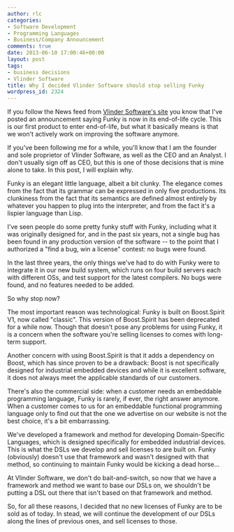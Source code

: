 ```yaml
---
author: rlc
categories:
- Software Development
- Programming Languages
- Business/Company Announcement
comments: true
date: 2013-06-10 17:00:46+00:00
layout: post
tags:
- business decisions
- Vlinder Software
title: Why I decided Vlinder Software should stop selling Funky
wordpress_id: 2324
---
```


If you follow the News feed from [Vlinder Software's site](http://vlinder.ca) you know that I've posted an announcement saying Funky is now in its end-of-life cycle. This is our first product to enter end-of-life, but what it basically means is that we won't actively work on improving the software anymore.

If you've been following me for a while, you'll know that I am the founder and sole proprietor of Vlinder Software, as well as the CEO and an Analyst. I don't usually sign off as CEO, but this is one of those decisions that is mine alone to take. In this post, I will explain why.

<!--more-->

Funky is an elegant little language, albeit a bit clunky. The elegance comes from the fact that its grammar can be expressed in only five productions. Its clunkiness from the fact that its semantics are defined almost entirely by whatever you happen to plug into the interpreter, and from the fact it's a lispier language than Lisp.

I've seen people do some pretty funky stuff with Funky, including what it was originally designed for, and in the past six years, not a single bug has been found in any production version of the software -- to the point that I authorized a "find a bug, win a license" contest: no bugs were found.

In the last three years, the only things we've had to do with Funky were to integrate it in our new build system, which runs on four build servers each with different OSs, and test support for the latest compilers. No bugs were found, and no features needed to be added.

So why stop now?

The most important reason was technological: Funky is built on Boost.Spirit V1, now called "classic". This version of Boost.Spirit has been deprecated for a while now. Though that doesn't pose any problems for using Funky, it is a concern when the software you're selling licenses to comes with long-term support.

Another concern with using Boost.Spirit is that it adds a dependency on Boost, which has since proven to be a drawback: Boost is not specifically designed for industrial embedded devices and while it is excellent software, it does not always meet the applicable standards of our customers.

There's also the commercial side: when a customer needs an embeddable programming language, Funky is rarely, if ever, the right answer anymore. When a customer comes to us for an embeddable functional programming language only to find out that the one we advertise on our website is not the best choice, it's a bit embarrassing.

We've developed a framework and method for developing Domain-Specific Languages, which is designed specifically for embedded industrial devices. This is what the DSLs we develop and sell licenses to are built on. Funky (obviously) doesn't use that framework and wasn't designed with that method, so continuing to maintain Funky would be kicking a dead horse...

At Vlinder Software, we don't do bait-and-switch, so now that we have a framework and method we want to base our DSLs on, we shouldn't be putting a DSL out there that isn't based on that framework and method.

So, for all these reasons, I decided that no new licenses of Funky are to be sold as of today. In stead, we will continue the development of our DSLs along the lines of previous ones, and sell licenses to those.